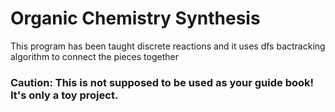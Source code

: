 # Organic Chemistry Synthesis

This program has been taught discrete reactions and it uses dfs bactracking algorithm to connect the pieces together

### Caution: This is not supposed to be used as your guide book! It's only a toy project.
